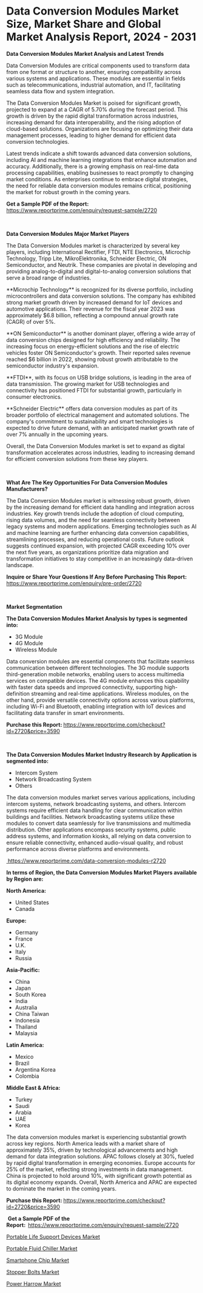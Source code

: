 <p><h1>Data Conversion Modules Market Size, Market Share and Global Market Analysis Report, 2024 - 2031</h1></p><p><strong>Data Conversion Modules Market Analysis and Latest Trends</strong></p>
<p><p>Data Conversion Modules are critical components used to transform data from one format or structure to another, ensuring compatibility across various systems and applications. These modules are essential in fields such as telecommunications, industrial automation, and IT, facilitating seamless data flow and system integration. </p><p>The Data Conversion Modules Market is poised for significant growth, projected to expand at a CAGR of 5.70% during the forecast period. This growth is driven by the rapid digital transformation across industries, increasing demand for data interoperability, and the rising adoption of cloud-based solutions. Organizations are focusing on optimizing their data management processes, leading to higher demand for efficient data conversion technologies. </p><p>Latest trends indicate a shift towards advanced data conversion solutions, including AI and machine learning integrations that enhance automation and accuracy. Additionally, there is a growing emphasis on real-time data processing capabilities, enabling businesses to react promptly to changing market conditions. As enterprises continue to embrace digital strategies, the need for reliable data conversion modules remains critical, positioning the market for robust growth in the coming years.</p></p>
<p><strong>Get a Sample PDF of the Report:&nbsp;</strong> <a href="https://www.reportprime.com/enquiry/request-sample/2720">https://www.reportprime.com/enquiry/request-sample/2720</a></p>
<p>&nbsp;</p>
<p><strong>Data Conversion Modules Major Market Players</strong></p>
<p><p>The Data Conversion Modules market is characterized by several key players, including International Rectifier, FTDI, NTE Electronics, Microchip Technology, Tripp Lite, MikroElektronika, Schneider Electric, ON Semiconductor, and Neutrik. These companies are pivotal in developing and providing analog-to-digital and digital-to-analog conversion solutions that serve a broad range of industries.</p><p>**Microchip Technology** is recognized for its diverse portfolio, including microcontrollers and data conversion solutions. The company has exhibited strong market growth driven by increased demand for IoT devices and automotive applications. Their revenue for the fiscal year 2023 was approximately $6.8 billion, reflecting a compound annual growth rate (CAGR) of over 5%.</p><p>**ON Semiconductor** is another dominant player, offering a wide array of data conversion chips designed for high efficiency and reliability. The increasing focus on energy-efficient solutions and the rise of electric vehicles foster ON Semiconductor's growth. Their reported sales revenue reached $6 billion in 2022, showing robust growth attributable to the semiconductor industry's expansion.</p><p>**FTDI**, with its focus on USB bridge solutions, is leading in the area of data transmission. The growing market for USB technologies and connectivity has positioned FTDI for substantial growth, particularly in consumer electronics.</p><p>**Schneider Electric** offers data conversion modules as part of its broader portfolio of electrical management and automated solutions. The company's commitment to sustainability and smart technologies is expected to drive future demand, with an anticipated market growth rate of over 7% annually in the upcoming years.</p><p>Overall, the Data Conversion Modules market is set to expand as digital transformation accelerates across industries, leading to increasing demand for efficient conversion solutions from these key players.</p></p>
<p>&nbsp;</p>
<p><strong>What Are The Key Opportunities For Data Conversion Modules Manufacturers?</strong></p>
<p><p>The Data Conversion Modules market is witnessing robust growth, driven by the increasing demand for efficient data handling and integration across industries. Key growth trends include the adoption of cloud computing, rising data volumes, and the need for seamless connectivity between legacy systems and modern applications. Emerging technologies such as AI and machine learning are further enhancing data conversion capabilities, streamlining processes, and reducing operational costs. Future outlook suggests continued expansion, with projected CAGR exceeding 10% over the next five years, as organizations prioritize data migration and transformation initiatives to stay competitive in an increasingly data-driven landscape.</p></p>
<p><strong>Inquire or Share Your Questions If Any Before Purchasing This Report:</strong> <a href="https://www.reportprime.com/enquiry/pre-order/2720">https://www.reportprime.com/enquiry/pre-order/2720</a></p>
<p>&nbsp;</p>
<p><strong>Market Segmentation</strong></p>
<p><strong>The Data Conversion Modules Market Analysis by types is segmented into:</strong></p>
<p><ul><li>3G Module</li><li>4G Module</li><li>Wireless Module</li></ul></p>
<p><p>Data conversion modules are essential components that facilitate seamless communication between different technologies. The 3G module supports third-generation mobile networks, enabling users to access multimedia services on compatible devices. The 4G module enhances this capability with faster data speeds and improved connectivity, supporting high-definition streaming and real-time applications. Wireless modules, on the other hand, provide versatile connectivity options across various platforms, including Wi-Fi and Bluetooth, enabling integration with IoT devices and facilitating data transfer in smart environments.</p></p>
<p><strong>Purchase this Report:&nbsp;</strong><a href="https://www.reportprime.com/checkout?id=2720&price=3590">https://www.reportprime.com/checkout?id=2720&price=3590</a></p>
<p>&nbsp;</p>
<p><strong>The Data Conversion Modules Market Industry Research by Application is segmented into:</strong></p>
<p><ul><li>Intercom System</li><li>Network Broadcasting System</li><li>Others</li></ul></p>
<p><p>The data conversion modules market serves various applications, including intercom systems, network broadcasting systems, and others. Intercom systems require efficient data handling for clear communication within buildings and facilities. Network broadcasting systems utilize these modules to convert data seamlessly for live transmissions and multimedia distribution. Other applications encompass security systems, public address systems, and information kiosks, all relying on data conversion to ensure reliable connectivity, enhanced audio-visual quality, and robust performance across diverse platforms and environments.</p></p>
<p><a href="https://www.reportprime.com/data-conversion-modules-r2720">&nbsp;https://www.reportprime.com/data-conversion-modules-r2720</a></p>
<p><strong>In terms of Region, the Data Conversion Modules Market Players available by Region are:</strong></p>
<p>
    <p> <strong> North America: </strong>
        <ul>
            <li>United States</li>
            <li>Canada</li>
        </ul>
        </p> 
    <p> <strong> Europe: </strong>
        <ul>
            <li>Germany</li>
            <li>France</li>
            <li>U.K.</li>
            <li>Italy</li>
            <li>Russia</li>
        </ul>
        </p> 
    <p> <strong> Asia-Pacific: </strong>
        <ul>
            <li>China</li>
            <li>Japan</li>
            <li>South Korea</li>
            <li>India</li>
            <li>Australia</li>
            <li>China Taiwan</li>
            <li>Indonesia</li>
            <li>Thailand</li>
            <li>Malaysia</li>
        </ul>
        </p> 
    <p> <strong> Latin America: </strong>
        <ul>
            <li>Mexico</li>
            <li>Brazil</li>
            <li>Argentina Korea</li>
            <li>Colombia</li>
        </ul>
        </p> 
    <p> <strong> Middle East & Africa: </strong>
        <ul>
            <li>Turkey</li>
            <li>Saudi</li>
            <li>Arabia</li>
            <li>UAE</li>
            <li>Korea</li>
        </ul>
    </p>
    </p>
<p><p>The data conversion modules market is experiencing substantial growth across key regions. North America leads with a market share of approximately 35%, driven by technological advancements and high demand for data integration solutions. APAC follows closely at 30%, fueled by rapid digital transformation in emerging economies. Europe accounts for 25% of the market, reflecting strong investments in data management. China is projected to hold around 10%, with significant growth potential as its digital economy expands. Overall, North America and APAC are expected to dominate the market in the coming years.</p></p>
<p><strong>Purchase this Report: </strong><a href="https://www.reportprime.com/checkout?id=2720&price=3590">https://www.reportprime.com/checkout?id=2720&price=3590</a></p>
<p>&nbsp;<strong>Get a Sample PDF of the Report:&nbsp;&nbsp;</strong><a href="https://www.reportprime.com/enquiry/request-sample/2720">https://www.reportprime.com/enquiry/request-sample/2720</a></p>
<p><strong></strong></p>
<p><p><a href="https://issuu.com/reportprime-2/docs/portable-life-support-devices-marke_e85f88522ed821">Portable Life Support Devices Market</a></p><p><a href="https://issuu.com/reportprime-2/docs/portable-fluid-chiller-market-size-_9329efb685d0a8">Portable Fluid Chiller Market</a></p><p><a href="https://github.com/mabutironaldo/Market-Research-Report-List-6/blob/main/smartphone-chip-market.md">Smartphone Chip Market</a></p><p><a href="https://www.linkedin.com/pulse/stopper-bolts-market-size-growing-cagr-131-report-covers-analysis-tdzme?trackingId=vqUlFGRETmmZ8mNyP91oiQ%3D%3D">Stopper Bolts Market</a></p><p><a href="https://www.linkedin.com/pulse/global-power-harrow-market-landscape-future-trends-strategic-vycne?trackingId=yWfPGytRT0mau6nZx%2Fu9Ug%3D%3D">Power Harrow Market</a></p></p>
